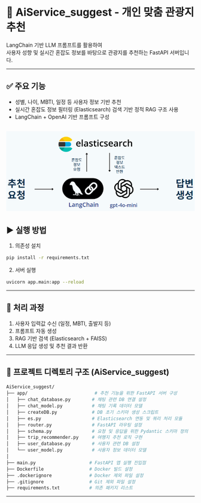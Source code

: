 
# 🧭 AiService_suggest - 개인 맞춤 관광지 추천

LangChain 기반 LLM 프롬프트를 활용하여  
사용자 성향 및 실시간 혼잡도 정보를 바탕으로 관광지를 추천하는 FastAPI 서버입니다.

---

## ✅ 주요 기능

- 성별, 나이, MBTI, 일정 등 사용자 정보 기반 추천
- 실시간 혼잡도 정보 필터링 (Elasticsearch) 검색 기반 정적 RAG 구조 사용
- LangChain + OpenAI 기반 프롬프트 구성

![suggestArchitecture-demo](images/suggestArchitecture.png)
---

## ▶️ 실행 방법

1. 의존성 설치
```bash
pip install -r requirements.txt
```

2. 서버 실행
```bash
uvicorn app.main:app --reload
```

---

## 🔁 처리 과정

1. 사용자 입력값 수신 (일정, MBTI, 출발지 등)
2. 프롬프트 자동 생성
3. RAG 기반 검색 (Elasticsearch + FAISS)
4. LLM 응답 생성 및 추천 결과 반환

---

## 📁 프로젝트 디렉토리 구조 (AiService_suggest)

```bash
AiService_suggest/
├── app/                         # 추천 기능을 위한 FastAPI 서버 구성
│   ├── chat_database.py        # 채팅 관련 DB 연결 설정
│   ├── chat_model.py           # 채팅 기록 데이터 모델
│   ├── createDB.py             # DB 초기 스키마 생성 스크립트
│   ├── es.py                   # Elasticsearch 연동 및 쿼리 처리 모듈
│   ├── router.py               # FastAPI 라우팅 설정
│   ├── schema.py               # 요청 및 응답을 위한 Pydantic 스키마 정의
│   ├── trip_recommender.py     # 여행지 추천 로직 구현
│   ├── user_database.py        # 사용자 관련 DB 설정
│   └── user_model.py           # 사용자 정보 데이터 모델
│
├── main.py                    # FastAPI 앱 실행 진입점
├── Dockerfile                 # Docker 빌드 설정
├── .dockerignore              # Docker 제외 파일 설정
├── .gitignore                 # Git 제외 파일 설정
├── requirements.txt           # 의존 패키지 리스트
```

---
